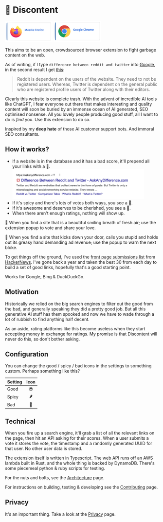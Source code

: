 # 💚 Discontent

<div>
<a href="https://addons.mozilla.org/addon/discontent" target="_blank"><img height=70 src="docs/assets/button_firefox.png" alt="Get Discontent for Firefox"></img></a>
<a href="https://chrome.google.com/webstore/detail/discontent/kglbdhongcfkafgfgofpgaehafnbgnhd" target="_blank"><img height=70 src="docs/assets/button_chrome.png" alt="Get Discontent for Chrome"></img></a>
</div>

This aims to be an open, crowdsourced browser extension to fight garbage content on the web.

As of writing, if I type `difference between reddit and twitter` into [Google](https://www.google.com/search?q=difference%20between%20reddit%20and%20twitter), in the second result I get [this](https://askanydifference.com/difference-between-reddit-and-twitte/):

> Reddit is dependent on the users of the website. They need to not be registered users. Whereas, Twitter is dependent on the general public who are registered profile users of Twitter along with their editors.

Clearly this website is complete trash. With the advent of incredible AI tools like ChatGPT, I fear everyone out there that makes interesting and quality content will soon be buried by an immense ocean of AI generated, SEO optimised nonsense. All you lovely people producing good stuff, all I want to do is _find_ you. Use this extension to do so.

Inspired by my **deep hate** of those AI customer support bots. And immoral SEO consultants.

## How it works?

- If a website is in the database and it has a bad score, it'll prepend all your links with a 💢.
  <br/><img height=100 src="docs/assets/reddit-vs-twitter.jpg" alt="Link with angry emoji prepended"></img>
- If it's spicy and there's lots of votes both ways, you see a 🤨.
- If it's awesome and deserves to be cherished, you see a 💚.
- When there aren't enough ratings, nothing will show up.

💚 When you find a site that is a beautiful smiling breath of fresh air; use the extension popup to vote and share your love.

💢 When you find a site that kicks down your door, calls you stupid and holds out its greasy hand demanding ad revenue; use the popup to warn the next bloke.

To get things off the ground, I've used the [front page submissions list](https://news.ycombinator.com/lists) from [HackerNews](https://news.ycombinator.com/news). I've gone back a year and taken the best 30 from each day to build a set of good links, hopefully that's a good starting point.

Works for Google, Bing & DuckDuckGo.

## Motivation

Historically we relied on the big search engines to filter out the good from the bad, and generally speaking they did a pretty good job. But all this generative AI stuff has them spooked and now we have to wade through a lot of rubbish to find anything half decent.

As an aside, rating platforms like this become useless when they start accepting money in exchange for ratings. My promise is that Discontent will never do this, so don't bother asking.

## Configuration

You can change the good / spicy / bad icons in the settings to something custom. Perhaps something like this?

| Setting | Icon |
| ------- | :--: |
| Good    |  😍  |
| Spicy   |  🌶   |
| Bad     |  🤮  |

## Technical

When you fire up a search engine, it'll grab a list of all the relevant links on the page, then hit an API asking for their scores.
When a user submits a vote it stores the vote, the timestamp and a randomly generated UUID for that user. No other user data is stored.

The extension itself is written in Typescript. The web API runs off an AWS lambda built in Rust, and the whole thing is backed by DynamoDB. There's some piecemeal python & ruby scripts for testing.

For the nuts and bolts, see the [Architecture](./docs/architecture.md) page.

For instructions on building, testing & developing see the [Contributing](./docs/contributing.md) page.

## Privacy

It's an important thing. Take a look at the [Privacy](./docs/privacy.md) page.
